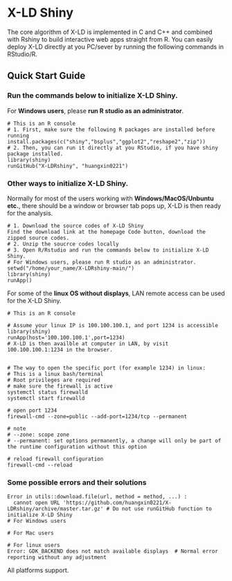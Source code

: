 
# X-LD Shiny
The core algorithm of X-LD is implemented in C and C++ and combined with Rshiny to build interactive web apps straight from R.
You can easily deploy X-LD directly at you PC/sever by running the following commands in RStudio/R.
## Quick Start Guide
### Run the commands below to initialize X-LD Shiny.
For **Windows users**, please **run R studio as an administrator**.
~~~
# This is an R console
# 1. First, make sure the following R packages are installed before running
install.packages(c("shiny","bsplus","ggplot2","reshape2","zip"))
# 2. Then, you can run it directly at you RStudio, if you have shiny package installed.
library(shiny)
runGitHub("X-LDRshiny", "huangxin0221")
~~~
### Other ways to initialize X-LD Shiny.
Normally for most of the users working with **Windows/MacOS/Unbuntu etc.**, there should be a window or browser tab pops up, X-LD is then ready for the analysis.
~~~
# 1. Download the source codes of X-LD Shiny
Find the download link at the homepage Code button, download the zipped source codes.
# 2. Unzip the soucrce codes locally
# 3. Open R/Rstudio and run the commands below to initialize X-LD Shiny.
# For Windows users, please run R studio as an administrator.
setwd("/home/your_name/X-LDRshiny-main/")
library(shiny)
runApp()
~~~
For some of the **linux OS without displays**, LAN remote access can be used for the X-LD Shiny.
~~~
# This is an R console

# Assume your linux IP is 100.100.100.1, and port 1234 is accessible
library(shiny)
runApp(host='100.100.100.1',port=1234)
# X-LD is then availble at computer in LAN, by visit 100.100.100.1:1234 in the browser.


# The way to open the specific port (for example 1234) in linux:
# This is a linux bash/terminal
# Root privileges are required
# make sure the firewall is active
systemctl status firewalld
systemctl start firewalld

# open port 1234
firewall-cmd --zone=public --add-port=1234/tcp --permanent

# note
# --zone: scope zone
# --permanent: set options permanently, a change will only be part of the runtime configuration without this option

# reload firewall configuration
firewall-cmd --reload

~~~
### Some possible errors and their solutions 
~~~
Error in utils::download.file(url, method = method, ...) : 
  cannot open URL 'https://github.com/huangxin0221/X-LDRshiny/archive/master.tar.gz' # Do not use runGitHub function to initialize X-LD Shiny
# For Windows users
 
# For Mac users

# For linux users
Error: GDK_BACKEND does not match available displays  # Normal error reporting without any adjustment
~~~
All platforms support.

